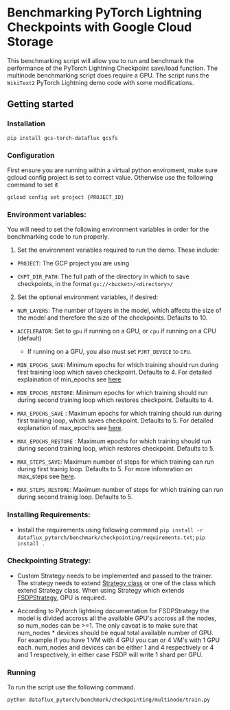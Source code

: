 # Benchmarking PyTorch Lightning Checkpoints with Google Cloud Storage

This benchmarking script will allow you to run and benchmark the performance of the PyTorch Lightning Checkpoint save/load function. The multinode benchmarking script does require a GPU. The script runs the `WikiText2` PyTorch Lightning demo code with some modifications.

## Getting started

### Installation

```shell
pip install gcs-torch-dataflux gcsfs
```

### Configuration

First ensure you are running within a virtual python enviroment, make sure gcloud config project is set to correct value. Otherwise use the following command to set it 

```shell
gcloud config set project {PROJECT_ID}
```

### Environment variables:

You will need to set the following environment variables in order for the benchmarking code to run properly. 
1. Set the environment variables required to run the demo. These include:
  
  * `PROJECT`: The GCP project you are using
  
  * `CKPT_DIR_PATH`: The full path of the directory in which to save checkpoints, in the format `gs://<bucket>/<directory>/`

2. Set the optional environment variables, if desired:
  
  * `NUM_LAYERS`: The number of layers in the model, which affects the size of the model and therefore the size of the checkpoints. Defaults to 10.
  
  * `ACCELERATOR`: Set to `gpu` if running on a GPU, or `cpu` if running on a CPU (default)
    * If running on a GPU, you also must set `PJRT_DEVICE` to `CPU`.
  
  * `MIN_EPOCHS_SAVE`: Minimum epochs for which training should run during first training loop which saves checkpoint. Defaults to 4. For detailed explaination of min_epochs see [here](https://lightning.ai/docs/pytorch/stable/common/trainer.html#min-epochs).
  
  * `MIN_EPOCHS_RESTORE`: Minimum epochs for which training should run during second training loop which restores checkpoint. Defaults to 4.
  
  * `MAX_EPOCHS_SAVE` : Maximum epochs for which training should run during first training loop, which saves checkpoint. Defaults to 5. For detailed explanation of max_epochs see [here](https://lightning.ai/docs/pytorch/stable/common/trainer.html#max-epochs).
  
  * `MAX_EPOCHS_RESTORE` : Maximum epochs for which training should run during second training loop, which restores checkpoint. Defaults to 5.
  
  * `MAX_STEPS_SAVE`: Maximum number of steps for which training can run during first trainig loop. Defaults to 5. For more infomration on max_steps see [here](https://lightning.ai/docs/pytorch/stable/common/trainer.html#max-steps).
  
  * `MAX_STEPS_RESTORE`: Maximum number of steps for which training can run during second trainig loop. Defaults to 5. 


### Installing Requirements:
 
* Install the requirements using following command `pip install -r dataflux_pytorch/benchmark/checkpointing/requirements.txt`; `pip install .`


### Checkpointing Strategy: 

* Custom Strategy needs to be implemented and passed to the trainer. The strategy needs to extend [Strategy class](https://lightning.ai/docs/pytorch/stable/api/lightning.pytorch.strategies.Strategy.html) or one of the class which extend Strategy class. When using Strategy which extends [FSDPStrategy](https://lightning.ai/docs/pytorch/stable/api/lightning.pytorch.strategies.FSDPStrategy.html), GPU is required.

* According to Pytorch lightning documentation for FSDPStrategy the model is divided accross all the available GPU's accross all the nodes, so num_nodes can be >=1. The only caveat is to make sure that num_nodes * devices should be equal total available number of GPU. For example if you have 1 VM with 4 GPU you can or 4 VM's with 1 GPU each. num_nodes and devices can be either 1 and 4 respectively or 4 and 1 respectively, in either case FSDP will write 1 shard per GPU.

### Running

To run the script use the following command. 

```shell
python dataflux_pytorch/benchmark/checkpointing/multinode/train.py
```
